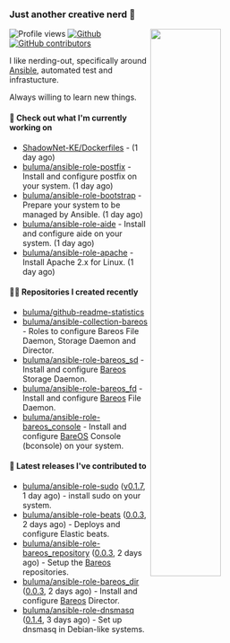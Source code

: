 ### Just another creative nerd 👋


![Profile views](https://gpvc.arturio.dev/buluma) <a href="https://gitstats.me/buluma">
  <img align="right" src="https://github-readme-stats.vercel.app/api?username=buluma&theme=gotham&show_icons=true" width="50%"/>
</a>
[![Github](https://img.shields.io/badge/-buluma-black?style=flat&labelColor=black&logo=github&logoColor=white&include_all_commits=true&count_private=true)](https://gitstats.me/buluma)
[![GitHub contributors](https://img.shields.io/github/contributors/buluma/badges.svg)](https://GitHub.com/buluma/badges/graphs/contributors/)

I like nerding-out, specifically around [Ansible](https://github.com/ansible/ansible), automated test and infrastucture.

Always willing to learn new things.

#### 👷 Check out what I'm currently working on

- [ShadowNet-KE/Dockerfiles](https://github.com/ShadowNet-KE/Dockerfiles) -  (1 day ago)
- [buluma/ansible-role-postfix](https://github.com/buluma/ansible-role-postfix) - Install and configure postfix on your system. (1 day ago)
- [buluma/ansible-role-bootstrap](https://github.com/buluma/ansible-role-bootstrap) - Prepare your system to be managed by Ansible. (1 day ago)
- [buluma/ansible-role-aide](https://github.com/buluma/ansible-role-aide) - Install and configure aide on your system. (1 day ago)
- [buluma/ansible-role-apache](https://github.com/buluma/ansible-role-apache) - Install Apache 2.x for Linux. (1 day ago)

#### 👨‍💻 Repositories I created recently

- [buluma/github-readme-statistics](https://github.com/buluma/github-readme-statistics)
- [buluma/ansible-collection-bareos](https://github.com/buluma/ansible-collection-bareos) - Roles to configure Bareos File Daemon, Storage Daemon and Director.
- [buluma/ansible-role-bareos_sd](https://github.com/buluma/ansible-role-bareos_sd) - Install and configure [Bareos](https://www.bareos.com/) Storage Daemon.
- [buluma/ansible-role-bareos_fd](https://github.com/buluma/ansible-role-bareos_fd) - Install and configure [Bareos](https://www.bareos.com/) File Daemon.
- [buluma/ansible-role-bareos_console](https://github.com/buluma/ansible-role-bareos_console) - Install and configure [BareOS](https://www.bareos.com/) Console (bconsole) on your system.

#### 🚀 Latest releases I've contributed to

- [buluma/ansible-role-sudo](https://github.com/buluma/ansible-role-sudo) ([v0.1.7](https://github.com/buluma/ansible-role-sudo/releases/tag/v0.1.7), 1 day ago) - install sudo on your system.
- [buluma/ansible-role-beats](https://github.com/buluma/ansible-role-beats) ([0.0.3](https://github.com/buluma/ansible-role-beats/releases/tag/0.0.3), 2 days ago) - Deploys and configure Elastic beats.
- [buluma/ansible-role-bareos_repository](https://github.com/buluma/ansible-role-bareos_repository) ([0.0.3](https://github.com/buluma/ansible-role-bareos_repository/releases/tag/0.0.3), 2 days ago) - Setup the [Bareos](https://www.bareos.com/) repositories.
- [buluma/ansible-role-bareos_dir](https://github.com/buluma/ansible-role-bareos_dir) ([0.0.3](https://github.com/buluma/ansible-role-bareos_dir/releases/tag/0.0.3), 2 days ago) - Install and configure [Bareos](https://www.bareos.com/) Director.
- [buluma/ansible-role-dnsmasq](https://github.com/buluma/ansible-role-dnsmasq) ([0.1.4](https://github.com/buluma/ansible-role-dnsmasq/releases/tag/0.1.4), 3 days ago) - Set up dnsmasq in Debian-like systems.


